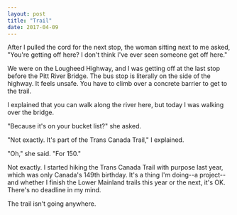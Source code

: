 ```yaml
---
layout: post
title: "Trail"
date: 2017-04-09
---
```


After I pulled the cord for the next stop, the woman sitting next to me asked, "You're getting off here? I don't think I've ever seen someone get off here."

We were on the Lougheed Highway, and I was getting off at the last stop before the Pitt River Bridge. The bus stop is literally on the side of the highway. It feels unsafe. You have to climb over a concrete barrier to get to the trail.

I explained that you can walk along the river here, but today I was walking over the bridge.

"Because it's on your bucket list?" she asked.

"Not exactly. It's part of the Trans Canada Trail," I explained.

"Oh," she said. "For 150."

Not exactly. I started hiking the Trans Canada Trail with purpose last year, which was only Canada's 149th birthday. It's a thing I'm doing--a project--and whether I finish the Lower Mainland trails this year or the next, it's OK. There's no deadline in my mind.

The trail isn't going anywhere.
